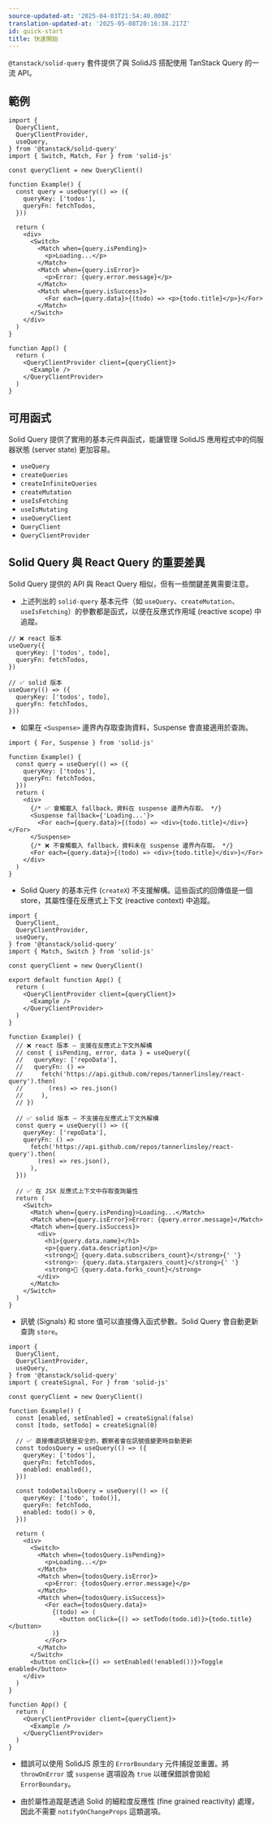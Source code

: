 ```yaml
---
source-updated-at: '2025-04-03T21:54:40.000Z'
translation-updated-at: '2025-05-08T20:16:38.217Z'
id: quick-start
title: 快速開始
---
```


`@tanstack/solid-query` 套件提供了與 SolidJS 搭配使用 TanStack Query 的一流 API。

## 範例

```tsx
import {
  QueryClient,
  QueryClientProvider,
  useQuery,
} from '@tanstack/solid-query'
import { Switch, Match, For } from 'solid-js'

const queryClient = new QueryClient()

function Example() {
  const query = useQuery(() => ({
    queryKey: ['todos'],
    queryFn: fetchTodos,
  }))

  return (
    <div>
      <Switch>
        <Match when={query.isPending}>
          <p>Loading...</p>
        </Match>
        <Match when={query.isError}>
          <p>Error: {query.error.message}</p>
        </Match>
        <Match when={query.isSuccess}>
          <For each={query.data}>{(todo) => <p>{todo.title}</p>}</For>
        </Match>
      </Switch>
    </div>
  )
}

function App() {
  return (
    <QueryClientProvider client={queryClient}>
      <Example />
    </QueryClientProvider>
  )
}
```

## 可用函式

Solid Query 提供了實用的基本元件與函式，能讓管理 SolidJS 應用程式中的伺服器狀態 (server state) 更加容易。

- `useQuery`
- `createQueries`
- `createInfiniteQueries`
- `createMutation`
- `useIsFetching`
- `useIsMutating`
- `useQueryClient`
- `QueryClient`
- `QueryClientProvider`

## Solid Query 與 React Query 的重要差異

Solid Query 提供的 API 與 React Query 相似，但有一些關鍵差異需要注意。

- 上述列出的 `solid-query` 基本元件（如 `useQuery`、`createMutation`、`useIsFetching`）的參數都是函式，以便在反應式作用域 (reactive scope) 中追蹤。

```tsx
// ❌ react 版本
useQuery({
  queryKey: ['todos', todo],
  queryFn: fetchTodos,
})

// ✅ solid 版本
useQuery(() => ({
  queryKey: ['todos', todo],
  queryFn: fetchTodos,
}))
```

- 如果在 `<Suspense>` 邊界內存取查詢資料，Suspense 會直接適用於查詢。

```tsx
import { For, Suspense } from 'solid-js'

function Example() {
  const query = useQuery(() => ({
    queryKey: ['todos'],
    queryFn: fetchTodos,
  }))
  return (
    <div>
      {/* ✅ 會觸載入 fallback，資料在 suspense 邊界內存取。 */}
      <Suspense fallback={'Loading...'}>
        <For each={query.data}>{(todo) => <div>{todo.title}</div>}</For>
      </Suspense>
      {/* ❌ 不會觸載入 fallback，資料未在 suspense 邊界內存取。 */}
      <For each={query.data}>{(todo) => <div>{todo.title}</div>}</For>
    </div>
  )
}
```

- Solid Query 的基本元件 (`createX`) 不支援解構。這些函式的回傳值是一個 store，其屬性僅在反應式上下文 (reactive context) 中追蹤。

```tsx
import {
  QueryClient,
  QueryClientProvider,
  useQuery,
} from '@tanstack/solid-query'
import { Match, Switch } from 'solid-js'

const queryClient = new QueryClient()

export default function App() {
  return (
    <QueryClientProvider client={queryClient}>
      <Example />
    </QueryClientProvider>
  )
}

function Example() {
  // ❌ react 版本 — 支援在反應式上下文外解構
  // const { isPending, error, data } = useQuery({
  //   queryKey: ['repoData'],
  //   queryFn: () =>
  //     fetch('https://api.github.com/repos/tannerlinsley/react-query').then(
  //       (res) => res.json()
  //     ),
  // })

  // ✅ solid 版本 — 不支援在反應式上下文外解構
  const query = useQuery(() => ({
    queryKey: ['repoData'],
    queryFn: () =>
      fetch('https://api.github.com/repos/tannerlinsley/react-query').then(
        (res) => res.json(),
      ),
  }))

  // ✅ 在 JSX 反應式上下文中存取查詢屬性
  return (
    <Switch>
      <Match when={query.isPending}>Loading...</Match>
      <Match when={query.isError}>Error: {query.error.message}</Match>
      <Match when={query.isSuccess}>
        <div>
          <h1>{query.data.name}</h1>
          <p>{query.data.description}</p>
          <strong>👀 {query.data.subscribers_count}</strong>{' '}
          <strong>✨ {query.data.stargazers_count}</strong>{' '}
          <strong>🍴 {query.data.forks_count}</strong>
        </div>
      </Match>
    </Switch>
  )
}
```

- 訊號 (Signals) 和 store 值可以直接傳入函式參數。Solid Query 會自動更新查詢 `store`。

```tsx
import {
  QueryClient,
  QueryClientProvider,
  useQuery,
} from '@tanstack/solid-query'
import { createSignal, For } from 'solid-js'

const queryClient = new QueryClient()

function Example() {
  const [enabled, setEnabled] = createSignal(false)
  const [todo, setTodo] = createSignal(0)

  // ✅ 直接傳遞訊號是安全的，觀察者會在訊號值變更時自動更新
  const todosQuery = useQuery(() => ({
    queryKey: ['todos'],
    queryFn: fetchTodos,
    enabled: enabled(),
  }))

  const todoDetailsQuery = useQuery(() => ({
    queryKey: ['todo', todo()],
    queryFn: fetchTodo,
    enabled: todo() > 0,
  }))

  return (
    <div>
      <Switch>
        <Match when={todosQuery.isPending}>
          <p>Loading...</p>
        </Match>
        <Match when={todosQuery.isError}>
          <p>Error: {todosQuery.error.message}</p>
        </Match>
        <Match when={todosQuery.isSuccess}>
          <For each={todosQuery.data}>
            {(todo) => (
              <button onClick={() => setTodo(todo.id)}>{todo.title}</button>
            )}
          </For>
        </Match>
      </Switch>
      <button onClick={() => setEnabled(!enabled())}>Toggle enabled</button>
    </div>
  )
}

function App() {
  return (
    <QueryClientProvider client={queryClient}>
      <Example />
    </QueryClientProvider>
  )
}
```

- 錯誤可以使用 SolidJS 原生的 `ErrorBoundary` 元件捕捉並重置。將 `throwOnError` 或 `suspense` 選項設為 `true` 以確保錯誤會拋給 `ErrorBoundary`。

- 由於屬性追蹤是透過 Solid 的細粒度反應性 (fine grained reactivity) 處理，因此不需要 `notifyOnChangeProps` 這類選項。
